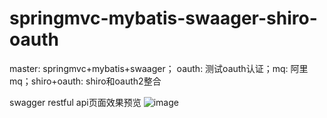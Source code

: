 # springmvc-mybatis-swaager-shiro-oauth
master: springmvc+mybatis+swaager； oauth: 测试oauth认证；mq: 阿里mq；shiro+oauth: shiro和oauth2整合

swagger restful api页面效果预览
![image](https://github.com/hjzgg/springmvc-mybatis-swaager-shiro-oauth/blob/master/swagger%20api.png)
